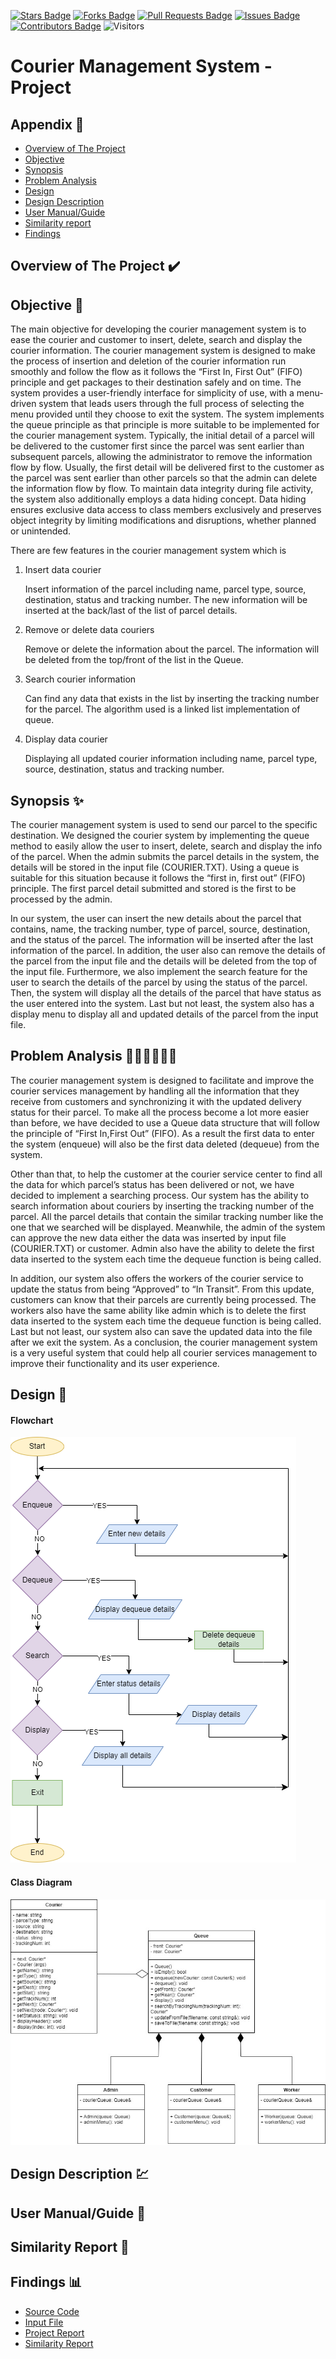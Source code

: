 [![Stars Badge](https://img.shields.io/github/stars/jjn7702/SECJ2013-DSA)](https://github.com/jjn7702/SECJ2013-DSA/Submission/Sample/stargazers)
[![Forks Badge](https://img.shields.io/github/forks/jjn7702/SECJ2013-DSA)](https://github.com/jjn7702/SECJ2013-DSA/Submission/Sample/network/members)
[![Pull Requests Badge](https://img.shields.io/github/issues-pr/jjn7702/SECJ2013-DSA)](https://github.com/jjn7702/SECJ2013-DSA/Submission/Sample/pulls)
[![Issues Badge](https://img.shields.io/github/issues/jjn7702/SECJ2013-DSA)](https://github.com/jjn7702/SECJ2013-DSA/Submission/Sample/issues)
[![Contributors Badge](https://img.shields.io/github/contributors/jjn7702/SECJ2013-DSA?color=2b9348)](https://github.com/jjn7702/SECJ2013-DSA/Submission/Sample/graphs/contributors)
![Visitors](https://api.visitorbadge.io/api/visitors?path=https%3A%2F%2Fgithub.com%2Fjjn7702%2FSECJ2013-DSA%2FSubmission%2FSample&labelColor=%23d9e3f0&countColor=%23697689&style=flat)

# Courier Management System - Project

## Appendix :red_circle:

- [Overview of The Project](#overview)
- [Objective](#objective)
- [Synopsis](#synopsis)
- [Problem Analysis](#problemanalysis)
- [Design](#design)
- [Design Description](#designdescription)
- [User Manual/Guide](#usermanual)
- [Similarity report](#report)
- [Findings](#findings)

## Overview of The Project <a name="overview"></a> :heavy_check_mark:
## Objective <a name="objective"></a> 🧠
  The main objective for developing the courier management system is to ease the courier and customer to insert, delete, search and display the courier information. The courier management system is designed to make the process of insertion and deletion of the courier information run smoothly and follow the flow as it follows the “First In, First Out” (FIFO) principle and get packages to their destination safely and on time. The system provides a user-friendly interface for simplicity of use, with a menu-driven system that leads users through the full process of selecting the menu provided until they choose to exit the system. The system implements the queue principle as that principle is more suitable to be implemented for the courier management system. Typically, the initial detail of a parcel will be delivered to the customer first since the parcel was sent earlier than subsequent parcels, allowing the administrator to remove the information flow by flow. Usually, the first detail will be delivered first to the customer as the parcel was sent earlier than other parcels so that the admin can delete the information flow by flow. To maintain data integrity during file activity, the system also additionally employs a data hiding concept. Data hiding ensures exclusive data access to class members exclusively and preserves object integrity by limiting modifications and disruptions, whether planned or unintended.

There are few features in the courier management system which is

1. Insert data courier

   Insert information of the parcel including name, parcel type, source, destination, status and tracking number. The new information will be inserted at the back/last of the list of parcel details.

2. Remove or delete data couriers

   Remove or delete the information about the parcel. The information will be deleted from the top/front of the list in the Queue.

3. Search courier information

   Can find any data that exists in the list by inserting the tracking number for the parcel. The algorithm used is a linked list implementation of queue.

4. Display data courier
  
   Displaying all updated courier information including name, parcel type, source, destination, status and tracking number.

## Synopsis <a name="synopsis"></a> ✨
  The courier management system is used to send our parcel to the specific destination. We designed the courier system by implementing the queue method to easily allow the user to insert, delete, search and display the info of the parcel. When the admin submits the parcel details in the system, the details will be stored in the input file (COURIER.TXT). Using a queue is suitable for this situation because it follows the “first in, first out” (FIFO) principle. The first parcel detail submitted and stored is the first to be processed by the admin.

  In our system, the user can insert the new details about the parcel that contains, name, the tracking number, type of parcel, source, destination, and the status of the parcel. The information will be inserted after the last information of the parcel. In addition, the user also can remove the details of the parcel from the input file and the details will be deleted from the top of the input file. Furthermore, we also implement the search feature for the user to search the details of the parcel by using the status of the parcel. Then, the system will display all the details of the parcel that have status as the user entered into the system. Last but not least, the system also has a display menu to display all and updated details of the parcel from the input file.


## Problem Analysis <a name="problemanalysis"></a> 🕵🏻‍♀️🕵🏻‍♂️
  The courier management system is designed to facilitate and improve the courier services management by handling all the information that they receive from customers and synchronizing it with the updated delivery status for their parcel. To make all the process become a lot more easier than before, we have decided to use a Queue data structure that will follow the principle of 
“First In,First Out” (FIFO). As a result the first data to enter the system (enqueue) will also be the first data deleted (dequeue) from the system. 

  Other than that, to help the customer at the courier service center to find all the data for which parcel’s status has been delivered or not, we have decided to implement a searching process. Our system has the ability to search information about couriers by inserting the tracking number of the parcel. All the parcel details that contain the similar tracking number like the one that we searched will be displayed. Meanwhile, the admin of the system can approve the new data either the data was inserted by input file (COURIER.TXT) or customer. Admin also have the ability to delete the first data inserted to the system each time the dequeue function is being called.

  In addition, our system also offers the workers of the courier service to update the status from being “Approved” to “In Transit”. From this update, customers can know that their parcels are currently being processed. The workers also have the same ability like admin which is to delete the first data inserted to the system each time the dequeue function is being called. Last but not least, our system also can save the updated data into the file after we exit the system. As a conclusion, the courier management system is a very useful system that could help all courier services management to improve their functionality and its user experience.



## Design <a name="design"></a> 🎨
#### Flowchart
![1](https://github.com/jjn7702/SECJ2013-DSA/blob/main/Submission/sec04/FABS/Project/files/Images/databaseprojek.drawio.png)
#### Class Diagram
![2](https://github.com/jjn7702/SECJ2013-DSA/blob/main/Submission/sec04/FABS/Project/files/Images/class%20diagram.jpg)

## Design Description <a name="designdescription"></a> 💹

## User Manual/Guide <a name="usermanual"></a> 📝

## Similarity Report <a name="report"></a> 🔔



## Findings <a name="findings"></a>📊

- [Source Code](https://github.com/jjn7702/SECJ2013-DSA/blob/main/Submission/sec04/FABS/Project/files/source-code/project.cpp)
- [Input File](https://github.com/jjn7702/SECJ2013-DSA/blob/main/Submission/sec04/FABS/Project/files/source-code/COURIER.TXT)
- [Project Report]()
- [Similarity Report]()


